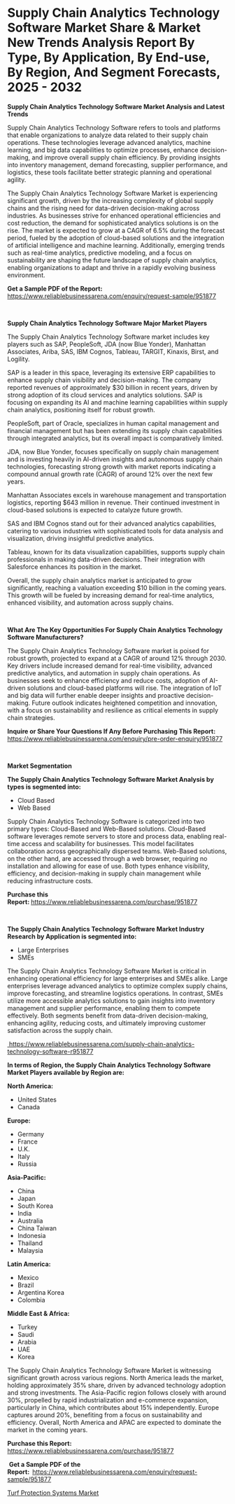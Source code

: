 <p><h1>Supply Chain Analytics Technology Software Market Share & Market New Trends Analysis Report By Type, By Application, By End-use, By Region, And Segment Forecasts, 2025 - 2032</h1></p><p><strong>Supply Chain Analytics Technology Software Market Analysis and Latest Trends</strong></p>
<p><p>Supply Chain Analytics Technology Software refers to tools and platforms that enable organizations to analyze data related to their supply chain operations. These technologies leverage advanced analytics, machine learning, and big data capabilities to optimize processes, enhance decision-making, and improve overall supply chain efficiency. By providing insights into inventory management, demand forecasting, supplier performance, and logistics, these tools facilitate better strategic planning and operational agility.</p><p>The Supply Chain Analytics Technology Software Market is experiencing significant growth, driven by the increasing complexity of global supply chains and the rising need for data-driven decision-making across industries. As businesses strive for enhanced operational efficiencies and cost reduction, the demand for sophisticated analytics solutions is on the rise. The market is expected to grow at a CAGR of 6.5% during the forecast period, fueled by the adoption of cloud-based solutions and the integration of artificial intelligence and machine learning. Additionally, emerging trends such as real-time analytics, predictive modeling, and a focus on sustainability are shaping the future landscape of supply chain analytics, enabling organizations to adapt and thrive in a rapidly evolving business environment.</p></p>
<p><strong>Get a Sample PDF of the Report:&nbsp;</strong> <a href="https://www.reliablebusinessarena.com/enquiry/request-sample/951877?utm_campaign=2959&utm_medium=2&utm_source=Github&utm_content=ia&utm_term=06032025&utm_id=supply-chain-analytics-technology-software">https://www.reliablebusinessarena.com/enquiry/request-sample/951877</a></p>
<p>&nbsp;</p>
<p><strong>Supply Chain Analytics Technology Software Major Market Players</strong></p>
<p><p>The Supply Chain Analytics Technology Software market includes key players such as SAP, PeopleSoft, JDA (now Blue Yonder), Manhattan Associates, Ariba, SAS, IBM Cognos, Tableau, TARGIT, Kinaxis, Birst, and Logility. </p><p>SAP is a leader in this space, leveraging its extensive ERP capabilities to enhance supply chain visibility and decision-making. The company reported revenues of approximately $30 billion in recent years, driven by strong adoption of its cloud services and analytics solutions. SAP is focusing on expanding its AI and machine learning capabilities within supply chain analytics, positioning itself for robust growth.</p><p>PeopleSoft, part of Oracle, specializes in human capital management and financial management but has been extending its supply chain capabilities through integrated analytics, but its overall impact is comparatively limited. </p><p>JDA, now Blue Yonder, focuses specifically on supply chain management and is investing heavily in AI-driven insights and autonomous supply chain technologies, forecasting strong growth with market reports indicating a compound annual growth rate (CAGR) of around 12% over the next few years.</p><p>Manhattan Associates excels in warehouse management and transportation logistics, reporting $643 million in revenue. Their continued investment in cloud-based solutions is expected to catalyze future growth.</p><p>SAS and IBM Cognos stand out for their advanced analytics capabilities, catering to various industries with sophisticated tools for data analysis and visualization, driving insightful predictive analytics.</p><p>Tableau, known for its data visualization capabilities, supports supply chain professionals in making data-driven decisions. Their integration with Salesforce enhances its position in the market.</p><p>Overall, the supply chain analytics market is anticipated to grow significantly, reaching a valuation exceeding $10 billion in the coming years. This growth will be fueled by increasing demand for real-time analytics, enhanced visibility, and automation across supply chains.</p></p>
<p>&nbsp;</p>
<p><strong>What Are The Key Opportunities For Supply Chain Analytics Technology Software Manufacturers?</strong></p>
<p><p>The Supply Chain Analytics Technology Software market is poised for robust growth, projected to expand at a CAGR of around 12% through 2030. Key drivers include increased demand for real-time visibility, advanced predictive analytics, and automation in supply chain operations. As businesses seek to enhance efficiency and reduce costs, adoption of AI-driven solutions and cloud-based platforms will rise. The integration of IoT and big data will further enable deeper insights and proactive decision-making. Future outlook indicates heightened competition and innovation, with a focus on sustainability and resilience as critical elements in supply chain strategies.</p></p>
<p><strong>Inquire or Share Your Questions If Any Before Purchasing This Report:</strong> <a href="https://www.reliablebusinessarena.com/enquiry/pre-order-enquiry/951877?utm_campaign=2959&utm_medium=2&utm_source=Github&utm_content=ia&utm_term=06032025&utm_id=supply-chain-analytics-technology-software">https://www.reliablebusinessarena.com/enquiry/pre-order-enquiry/951877</a></p>
<p>&nbsp;</p>
<p><strong>Market Segmentation</strong></p>
<p><strong>The Supply Chain Analytics Technology Software Market Analysis by types is segmented into:</strong></p>
<p><ul><li>Cloud Based</li><li>Web Based</li></ul></p>
<p><p>Supply Chain Analytics Technology Software is categorized into two primary types: Cloud-Based and Web-Based solutions. Cloud-Based software leverages remote servers to store and process data, enabling real-time access and scalability for businesses. This model facilitates collaboration across geographically dispersed teams. Web-Based solutions, on the other hand, are accessed through a web browser, requiring no installation and allowing for ease of use. Both types enhance visibility, efficiency, and decision-making in supply chain management while reducing infrastructure costs.</p></p>
<p><strong>Purchase this Report:&nbsp;</strong><a href="https://www.reliablebusinessarena.com/purchase/951877?utm_campaign=2959&utm_medium=2&utm_source=Github&utm_content=ia&utm_term=06032025&utm_id=supply-chain-analytics-technology-software">https://www.reliablebusinessarena.com/purchase/951877</a></p>
<p>&nbsp;</p>
<p><strong>The Supply Chain Analytics Technology Software Market Industry Research by Application is segmented into:</strong></p>
<p><ul><li>Large Enterprises</li><li>SMEs</li></ul></p>
<p><p>The Supply Chain Analytics Technology Software Market is critical in enhancing operational efficiency for large enterprises and SMEs alike. Large enterprises leverage advanced analytics to optimize complex supply chains, improve forecasting, and streamline logistics operations. In contrast, SMEs utilize more accessible analytics solutions to gain insights into inventory management and supplier performance, enabling them to compete effectively. Both segments benefit from data-driven decision-making, enhancing agility, reducing costs, and ultimately improving customer satisfaction across the supply chain.</p></p>
<p><a href="https://www.reliablebusinessarena.com/supply-chain-analytics-technology-software-r951877?utm_campaign=2959&utm_medium=2&utm_source=Github&utm_content=ia&utm_term=06032025&utm_id=supply-chain-analytics-technology-software">&nbsp;https://www.reliablebusinessarena.com/supply-chain-analytics-technology-software-r951877</a></p>
<p><strong>In terms of Region, the Supply Chain Analytics Technology Software Market Players available by Region are:</strong></p>
<p>
    <p> <strong> North America: </strong>
        <ul>
            <li>United States</li>
            <li>Canada</li>
        </ul>
        </p> 
    <p> <strong> Europe: </strong>
        <ul>
            <li>Germany</li>
            <li>France</li>
            <li>U.K.</li>
            <li>Italy</li>
            <li>Russia</li>
        </ul>
        </p> 
    <p> <strong> Asia-Pacific: </strong>
        <ul>
            <li>China</li>
            <li>Japan</li>
            <li>South Korea</li>
            <li>India</li>
            <li>Australia</li>
            <li>China Taiwan</li>
            <li>Indonesia</li>
            <li>Thailand</li>
            <li>Malaysia</li>
        </ul>
        </p> 
    <p> <strong> Latin America: </strong>
        <ul>
            <li>Mexico</li>
            <li>Brazil</li>
            <li>Argentina Korea</li>
            <li>Colombia</li>
        </ul>
        </p> 
    <p> <strong> Middle East & Africa: </strong>
        <ul>
            <li>Turkey</li>
            <li>Saudi</li>
            <li>Arabia</li>
            <li>UAE</li>
            <li>Korea</li>
        </ul>
    </p>
    </p>
<p><p>The Supply Chain Analytics Technology Software Market is witnessing significant growth across various regions. North America leads the market, holding approximately 35% share, driven by advanced technology adoption and strong investments. The Asia-Pacific region follows closely with around 30%, propelled by rapid industrialization and e-commerce expansion, particularly in China, which contributes about 15% independently. Europe captures around 20%, benefiting from a focus on sustainability and efficiency. Overall, North America and APAC are expected to dominate the market in the coming years.</p></p>
<p><strong>Purchase this Report: </strong><a href="https://www.reliablebusinessarena.com/purchase/951877?utm_campaign=2959&utm_medium=2&utm_source=Github&utm_content=ia&utm_term=06032025&utm_id=supply-chain-analytics-technology-software">https://www.reliablebusinessarena.com/purchase/951877</a></p>
<p>&nbsp;<strong>Get a Sample PDF of the Report:&nbsp;&nbsp;</strong><a href="https://www.reliablebusinessarena.com/enquiry/request-sample/951877?utm_campaign=2959&utm_medium=2&utm_source=Github&utm_content=ia&utm_term=06032025&utm_id=supply-chain-analytics-technology-software">https://www.reliablebusinessarena.com/enquiry/request-sample/951877</a></p>
<p><strong></strong></p>
<p><p><a href="https://github.com/zanoligarav/Market-Research-Report-List-1/blob/main/turf-protection-systems-market.md?utm_campaign=2959&utm_medium=2&utm_source=Github&utm_content=ia&utm_term=06032025&utm_id=supply-chain-analytics-technology-software">Turf Protection Systems Market</a></p></p>